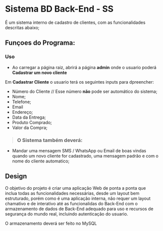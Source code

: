 # Sistema BD Back-End - SS
 
  É um  sistema interno de cadastro de clientes, com as funcionalidades descritas abaixo;

  ## Funçoes do Programa:

  ### Uso

   - Ao carregar a página raiz, abrirá a página **admin** onde o usuario poderá **Cadastrar um novo cliente**

   Em **Cadastrar Cliente** o usuario terá os seguintes inputs para dpreencher:
  
  - Número do Cliente // Esse número **não** pode ser automático do sistema;
  - Nome;
  - Telefone;
  - Email
  - Endereço;
  - Data da Entrega;
  - Produto Comprado;
  - Valor da Compra;


>### O Sistema também deverá:

 - Mandar uma mensagem SMS / WhatsApp ou Email de boas vindas quando um novo cliente for cadastrado, uma mensagem padrão e com o nome do cliente automatico;

 ## Design

  O objetivo do projeto é criar uma aplicação Web de ponta a ponta que inclua todas as funcionalidades necessárias, desde um layout bem estruturado, porém como é uma aplicação interna, não requer um layout chamativo e de interativo até as funcionalidas do Back-End com o armazenamento de dados de Back-End adequado para uso e recursos de segurança do mundo real, incluindo autenticação do usuario.

  O armazenamento deverá ser feito no MySQL 





